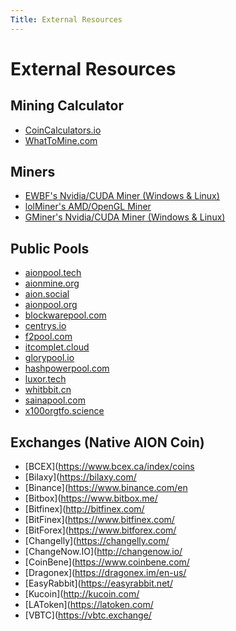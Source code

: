 ```yaml
---
Title: External Resources
---
```


# External Resources

## Mining Calculator

- [CoinCalculators.io](https://www.coincalculators.io/coin.aspx?crypto=aion-mining-calculator)
- [WhatToMine.com](https://whattomine.com/coins/272-aion-equihash-210-9)

## Miners

- [EWBF's Nvidia/CUDA Miner (Windows & Linux)](https://bitcointalk.org/index.php?topic=4466962.0)
- [lolMiner's AMD/OpenGL Miner](https://bitcointalk.org/index.php?topic=4724735.0)
- [GMiner's Nvidia/CUDA Miner (Windows & Linux)](https://bitcointalk.org/index.php?topic=5034735.0)

## Public Pools

- [aionpool.tech](https://aionpool.tech/)
- [aionmine.org](https://aionmine.org/)
- [aion.social](https://aion.social)
- [aionpool.org](https://aionpool.org)
- [blockwarepool.com](https://blockwarepool.com/)
- [centrys.io](https://pool.centrys.io/)
- [f2pool.com](https://www.f2pool.com/)
- [itcomplet.cloud](http://aion1.itcomplet.cloud:5000/home)
- [glorypool.io](https://glorypool.io/)
- [hashpowerpool.com](https://hashpowerpool.com/)
- [luxor.tech](http://mining.luxor.tech/aion)
- [whitbbit.cn](https://pool.whibbit.cn/)
- [sainapool.com](http://sainapool.com)
- [x100orgtfo.science](https://aion.x100orgtfo.science/)

## Exchanges (Native AION Coin)

- [BCEX](https://www.bcex.ca/index/coins
- [Bilaxy](https://bilaxy.com/
- [Binance](https://www.binance.com/en
- [Bitbox](https://www.bitbox.me/
- [Bitfinex](http://bitfinex.com/
- [BitFinex](https://www.bitfinex.com/
- [BitForex](https://www.bitforex.com/
- [Changelly](https://changelly.com/
- [ChangeNow.IO](http://changenow.io/
- [CoinBene](https://www.coinbene.com/
- [Dragonex](https://dragonex.im/en-us/
- [EasyRabbit](https://easyrabbit.net/
- [Kucoin](http://kucoin.com/
- [LAToken](https://latoken.com/
- [VBTC](https://vbtc.exchange/
